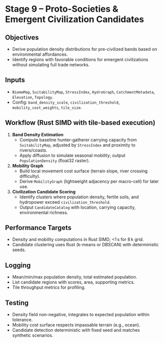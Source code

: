 # Stage 9 – Proto-Societies & Emergent Civilization Candidates

## Objectives
- Derive population density distributions for pre-civilized bands based on environmental affordances.
- Identify regions with favorable conditions for emergent civilizations without simulating full trade networks.

## Inputs
- `BiomeMap`, `SuitabilityMap`, `StressIndex`, `HydroGraph`, `CatchmentMetadata`, `Elevation`, `Topology`.
- Config: `band_density_scale`, `civilization_threshold`, `mobility_cost_weights`, `tile_size`.

## Workflow (Rust SIMD with tile-based execution)
1. **Band Density Estimation**
   - Compute baseline hunter-gatherer carrying capacity from `SuitabilityMap`, adjusted by `StressIndex` and proximity to rivers/coasts.
   - Apply diffusion to simulate seasonal mobility; output `PopulationDensity` (float32 raster).
2. **Mobility Graph**
   - Build local movement cost surface (terrain slope, river crossing difficulty).
   - Derive `MobilityGraph` (lightweight adjacency per macro-cell) for later use.
3. **Civilization Candidate Scoring**
   - Identify clusters where population density, fertile soils, and hydropower exceed `civilization_threshold`.
   - Output `CandidateCatalog` with location, carrying capacity, environmental richness.

## Performance Targets
- Density and mobility computations in Rust SIMD; <1 s for 8 k grid.
- Candidate clustering uses Rust (k-means or DBSCAN) with deterministic seeds.

## Logging
- Mean/min/max population density, total estimated population.
- List candidate regions with scores, area, supporting metrics.
- Tile throughput metrics for profiling.

## Testing
- Density field non-negative, integrates to expected population within tolerance.
- Mobility cost surface respects impassable terrain (e.g., ocean).
- Candidate detection deterministic with fixed seed and matches synthetic scenarios.
